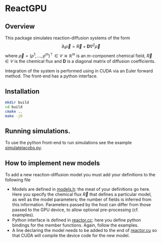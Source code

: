 # ReactGPU

## Overview

This package simulates reaction-diffusion systems of the form
$$\partial_t \vec\rho = \vec{R} + \mathbf{D} \nabla^2 \vec\rho\,$$
where $\vec{\rho} = (\rho^1, \dots, \rho^m)^\top \in \mathcal{C} \cong \mathbb{R}^m$ is an $m$-component chemical field, $\vec{R} \in \mathcal{C}$ is the chemical flux and $\mathbf{D}$ is a diagonal matrix of diffusion coefficients.

Integration of the system is performed using in CUDA via an Euler forward method. The front-end has a python interface.


## Installation

```bash
mkdir build
cd build
cmake ..
make -j8
```

## Running simulations.

To use the python front-end to run simulations see the example [simulatejacobs.py](examples/simulatejacobs.py).

## How to implement new models

To add a new reaction-diffusion model you must add your definitions to the following file
* Models are defined in [models.h](src/models.h): the meat of your definitions go here. Here you specify the chemical flux $\vec{R}$ that defines a particular model, as well as the model parameters; the number of fields is inferred from this information. Parameters passed by the host can differ from those passed to the GPU device, to allow optional pre-processing (cf. examples).
* Python interface is defined in [reactor.cc](src/reactor.cc): here you define python bindings for the member functions. Again, follow the examples.
* A line declaring the model needs to be added to the end of [reactor.cu](src/reactor.cu) so that CUDA will compile the device code for the new model.
